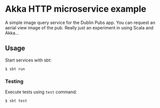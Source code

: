 # Akka HTTP microservice example

A simple image query service for the Dublin Pubs app. You can request an aerial view image of the pub. Really just an experiment in using Scala and Akka...

## Usage

Start services with sbt:

```
$ sbt run
```

### Testing

Execute tests using `test` command:

```
$ sbt test
```